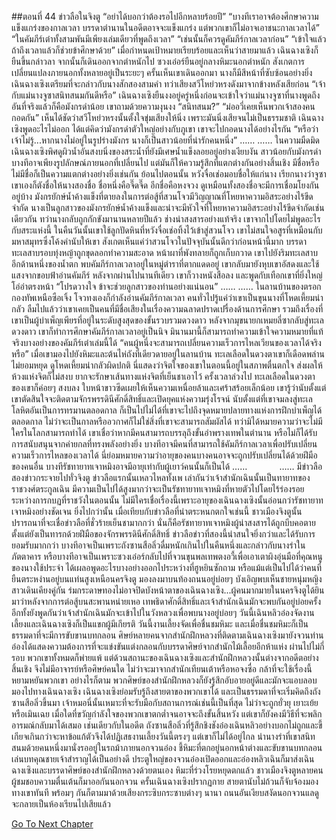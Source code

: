 ##ตอนที่ 44 ข่าวลือในจิงตู
“อย่าได้บอกว่าต้องรอไปอีกหลายร้อยปี”
“บางทีเราอาจต้องศึกษาความแข็งแกร่งของกาลเวลา บรรดาตำนานในอดีตอาจจะแข็งแกร่ง แต่พวกเขาก็ไม่อาจเอาชนะกาลเวลาได้”
“ในคัมภีร์เต๋าทั้งสามพันมีเพียงเล่มเดียวที่พูดถึงเวลา”
“เช่นนั้นก็ควรดูคัมภีร์กาลเวลาก่อน”
“เข้าใจแล้ว ถ้าถึงเวลาแล้วก็ช่วยข้าศึกษาด้วย”
เมื่อกำหนดเป้าหมายเรียบร้อยและเห็นว่าสายมาแล้ว เฉินฉางเซิงก็ยืนขึ้นกล่าวลา จากนั้นก็เดินออกจากตำหนักไป
ซวงเอ๋อร์ยืนอยู่กลางหิมะนอกตำหนัก สังเกตการเปลี่ยนแปลงภายนอกทั้งหลายอยู่เป็นระยะๆ ครั้นเห็นเขาเดินออกมา นางก็มีสีหน้าที่ซับซ้อนอย่างยิ่ง
เฉินฉางเซิงเตรียมที่จะกล่าวกับนางสักสองสามคำ ทว่าเสียงสวีโหย่วหรงดังมาจากข้างหลังเสียก่อน
“เจ้ากับแม่นางจูซาสนิทสนมกันดีหรือ”
เฉินฉางเซิงยืนงงอยู่ครู่หนึ่งก่อนจะเข้าใจว่าแม่นางจูซาที่นางพูดถึงอันที่จริงแล้วก็คือมังกรดำน้อย เขาถามด้วยความงุนงง “สนิทสนม?”
“ม่ออวี่เคยเห็นพวกเจ้าสองคนกอดกัน”
เห็นได้ชัดว่าสวีโหย่วหรงนั้นตั้งใจขุ่มเสียงให้นิ่ง เพราะมันนิ่งเสียจนไม่เป็นธรรมชาติ
เฉินฉางเซิงพูดอะไรไม่ออก ได้แต่คิดว่ามังกรดำตัวใหญ่อย่างกับภูเขา เขาจะไปกอดนางได้อย่างไรกัน
“หรือว่าเจ้าไม่รู้...หากนางไม่อยู่ในรูปร่างมังกร นางก็เป็นสาวน้อยที่น่ารักคนหนึ่ง”
……
……
ในความมืดมิด เฉินฉางเซิงพิศดูผิวน้ำอันสงบนิ่งของสระน้ำที่ยังมีเศษน้ำแข็งลอยอยู่อย่างเงียบงัน
สาวน้อยกับมังกรดำ บางทีอาจเพียงรูปลักษณ์ภายนอกที่เปลี่ยนไป แต่มันก็ให้ความรู้สึกที่แตกต่างกันอย่างสิ้นเชิง
มีชื่อหรือไม่มีชื่อก็เป็นความแตกต่างอย่างยิ่งเช่นกัน
ย้อนไปตอนนั้น หวังจื่อเช่อมอบชื่อให้แก่นาง เรียกนางว่าจูซา
เขาเองก็ตังชื่อให้นางสองชื่อ ชื่อหนึ่งคือจี๊ดจี๊ด อีกชื่อคือหงจวง
ดูเหมือนทั้งสองชื่อจะมีการเชื่อมโยงกันอยู่บ้าง
มังกรยักษ์น้ำค้างแข็งที่ตายลงในการต่อสู้ที่สวนโจวมีวิญญาณที่โหยหาความอิสระอย่างไร้ขีดจำกัด
นางเป็นลูกสาวของมังกรยักษ์น้ำค้างแข็งและน่าจะมีหัวใจที่โหยหาความอิสระอย่างไร้ขีดจำกัดเช่นเดียวกัน ทว่านางกลับถูกกักขังมานานหลายปีแล้ว
ช่างน่าสงสารอย่างแท้จริง
เขาจากไปโดยไม่พูดอะไรกับสระแห่งนี้
ในคืนวันนั้นเขาใช้ลูกปัดหินที่หวังจื่อเช่อทิ้งไว้เข้าสู่สวนโจว
เขาไม่สนใจอสูรที่เหมือนกับมหาสมุทรซึ่งโค้งคำนับให้เขา สังเกตเห็นแค่ว่าสวนโจวในปัจจุบันนั้นดีกว่าก่อนหน้านี้มาก
บรรดาทะเลสาบรอบทุ่งหญ้าถูกขุดลอกทำความสะอาด หน้าผาที่พังทลายก็ถูกเก็บกวาด
เขาไปยังริมทะเลสาบอีกด้านหนึ่งของน้ำตก พบคัมภีร์กาลเวลาอยู่ในหมู่ตำราที่ตากแดดอยู่
เขากลับมายังหุบเขาอัสดงและใช้แสงจากขอบฟ้าอ่านคัมภีร์
หลังจากผ่านไปนานทีเดียว เขาก็วางหนังสือลง และพูดกับเทือกเขาที่ยิ่งใหญ่โอ่อ่าตรงหน้า “โปรดวางใจ ข้าจะช่วยลูกสาวของท่านอย่างแน่นอน”
……
……
ในลานบ้านของตรอกกองทัพเหนือซือเจิ้ง โจวทงเองก็กำลังอ่านคัมภีร์กาลเวลา
คนทั่วไปรู้แค่ว่าเขาเป็นขุนนางที่โหดเหี้ยมน่ากลัว ลืมไปแล้วว่าเขาเคยเป็นคนที่มีชื่อเสียงในเรื่องความฉลาดปราดเปรื่องด้านการศึกษา รวมถึงเรื่องที่เขาเป็นผู้บำเพ็ญเพียรที่อยู่ในระดับสูงสุดของขั้นรวบรวมดวงดาว
หลังจากมุขนายกเหมยลี่ซากลับสู่ทะเลดวงดาว เขาก็ทำการศึกษาคัมภีร์กาลเวลาอยู่เป็นนิจ มินานมานี้ก็สามารถทำความเข้าใจความหมายที่แท้จริงบางอย่างของคัมภีร์เต๋าเล่มนี้ได้
“คนผู้หนึ่งจะสามารถเปลี่ยนความเร็วการไหลเวียนของเวลาได้จริงหรือ”
เมื่อเขามองไปยังหิมะและต้นไห่ถังที่เดียวดายอยู่ในลานบ้าน ทะเลเลือดในดวงตาเขาก็เดือดพล่านไม่ยอมหยุด ดูโหดเหี้ยมน่ากลัวผิดปกติ นี่แสดงว่าจิตใจของเขาในตอนนี้อยู่ในสภาพตื่นตกใจ ส่งผลให้ห้วงแห่งจิตก็ไม่สงบ ยากจะรักษาเส้นทางแห่งจิตที่เย็นชาเอาไว้
ครั้งเวลาล่วงไป ทะเลเลือดในดวงตาของเขาก็ค่อยๆ สงบลง ใบหน้าขาวซีดเผยให้เห็นความเหนื่อยล้าและเศร้าสร้อยเล็กน้อย เขารู้ว่านับตั้งแต่เขาตัดสินใจจะติดตามจักรพรรดินีศักดิ์สิทธิ์และเปิดยุคแห่งความรุ่งโรจน์ นับตั้งแต่ที่เขาจมลงสู่ทะเลโลหิตอันเป็นการทรมานตลอดกาล ก็เป็นไปไม่ได้ที่เขาจะไปถึงจุดหมายปลายทางแห่งการฝึกบำเพ็ญได้ตลอดกาล ไม่ว่าจะเป็นกาลหรืออวกาศก็ไม่ใช่สิ่งที่เขาจะสามารถสัมผัสได้ ทว่ามิได้หมายความว่าจะไม่มีใครในโลกสามารถทำได้
เขาเชื่อว่าหากมีคนสามารถบรรลุถึงขั้นอำพรางเทพในตำนาน หรือไม่ก็ได้รับการสนับสนุนจากค่ายกลที่ทรงพลังอย่างยิ่ง บางทีอาจมีคนที่สามารถใช้คัมภีร์กาลเวลาเพื่อปรับเปลี่ยนความเร็วการไหลของเวลาได้ นี่ย่อมหมายความว่าอายุของคนบางคนอาจจะถูกปรับเปลี่ยนได้ด้วยฝีมือของคนอื่น บางทีรัชทายาทเจาหมิงอาจมีอายุเท่ากับผู้เยาว์คนนั้นก็เป็นได้
……
            ……
มีข่าวลือสองข่าวกระจายไปทั่วจิงตู
ข่าวลือแรกนั้นเหลวไหลทั้งเพ เล่ากันว่าเจ้าสำนักเฉินนั้นเป็นทายาทของราชวงศ์ตระกูลเฉิน มีความเป็นไปได้สูงมากว่าจะเป็นรัชทายาทเจาหมิงที่หายตัวไปโดยไร้ร่องรอยระหว่างการกบฏที่ราชวังในตอนนั้น ไม่มีใครเชื่อเรื่องนี้เพราะอายุของเฉินฉางเซิงนั้นอ่อนกว่ารัชทายาทเจาหมิงอย่างชัดเจน ยิ่งไปกว่านั้น เมื่อเทียบกับข่าวลือที่น่าตระหนกตกใจเช่นนี้ ชาวเมืองจิงตูนั้นปรารถนาที่จะเชื่อข่าวลือที่ชั่วร้ายเย็นชามากกว่า นั่นก็คือรัชทายาทเจาหมิงผู้น่าสงสารได้ถูกบีบคอตายตั้งแต่ยังเป็นทารกด้วยฝีมือของจักรพรรดินีศักดิ์สิทธิ์
ข่าวลือข่าวที่สองนี้น่าสนใจยิ่งกว่าและได้รับการยอมรับมากกว่า บางทีอาจเป็นเพราะถังซานสือลิ่วดื่มหนักเกินไปในคืนหนึ่งและกล่าวกับนางรำในภัตตาคาร หรือบางทีอาจเป็นเพราะซวงเอ๋อร์กลับไปที่จวนขุนพลเทพตงอวี้เพื่อเอาเตาผิงอุ่นมือที่คุณหนูของนางใช้ประจำ ได้เผลอพูดอะไรบางอย่างออกไประหว่างที่ฮูหยินซักถาม หรือแม้แต่เป็นไปได้ว่าคนที่ยืนตระหง่านอยู่บนแท่นสูงเหนือนครจิงตู มองลงมาบนท้องถนนอยู่บ่อยๆ บังเอิญพบเห็นชายหนุ่มหญิงสาวเดินเคียงคู่กัน ร่มกระดาษทองไม่อาจปิดบังหน้าตาของเฉินฉางเซิง...ผู้คนมากมายในนครจิงตูได้ยินมาว่าหลังจากการต่อสู้บนสะพานหน่ายเหอ เทพธิดาศักดิ์สิทธิ์และเจ้าสำนักเฉินมักจะพบกันอยู่บ่อยครั้ง อีกทั้งยังพูดกันว่าเจ้าสำนักเฉินมักจะเข้าไปในวังหลวงเพื่อพบนางอยู่บ่อยๆ
วันนี้เฉินหลิวอ๋องจัดงานเลี้ยงและเฉินฉางเซิงก็เป็นแขกผู้มีเกียรติ วันนี้งานเลี้ยงจัดเพื่อชื่นชมหิมะ และเมื่อชื่นชมหิมะก็เป็นธรรมดาที่จะมีการขับขานบทกลอน ศิษย์หลายคนจากสำนักฝึกหลวงที่ติดตามเฉินฉางเซิงมายังจวนท่านอ๋องได้แสดงความต้องการที่จะแข่งขันแต่งกลอนกับบรรดาศิษย์จากสำนักไม้เลื้อยอีกห้าแห่ง ผ่านไปไม่กี่รอบ พวกเขาทั้งหมดก็พ่ายแพ้ แต่ด้วนสถานะของเฉินฉางเซิงและสำนักฝึกหลวงนั้นต่างจากอดีตอย่างสิ้นเชิง จึงไม่มีอาจารย์หรือศิษย์คนใด ไม่ว่าจะมาจากสำนักเทียนเต้าหรือหอจงซื่อ กล้าที่จะใช้เรื่องนี้หยามหยันพวกเขา อย่างไรก็ตาม พวกศิษย์ของสำนักฝึกหลวงก็ยังรู้สึกอับอายอยู่ดีและมักจะแอบลอบมองไปทางเฉินฉางเซิง
เฉินฉางเซิงย่อมรับรู้ถึงสายตาของพวกเขาได้ และเป็นธรรมดาที่จะเริ่มคิดถึงถังซานสือลิ่วขึ้นมา เจ้าหมอนี่นั้นเหมาะที่จะรับมือกับสถานการณ์เช่นนี้เป็นที่สุด ไม่ว่าจะถูกยั่วยุ เยาะเย้ยหรือเมินเฉย เมื่อใดที่ขวัญกำลังใจของพวกเขาตกต่ำจนอาจจะถึงขั้นสิ้นหวัง แต่เขาก็ยังคงมีวิธีที่จะพลิกอารมณ์กลับมาได้เสมอ
เช่นเดียวกับในอดีต ถังซานสือลิ่วที่รู้สึกชิงชังอ๋องเฉินหลิวอย่างบอกไม่ถูกและขี้เกียจเกินกว่าจะหาข้อแก้ตัวจึงได้ปฏิเสธงานเลี้ยงวันนี้ตรงๆ แต่เขาก็ไม่ได้อยู่ไกล นำนางรำที่เขาสนิทสนมด้วยคนหนึ่งมานั่งรออยู่ในรถม้าภายนอกจวนอ๋อง ชี้หิมะที่ตกอยู่นอกหน้าต่างและขับขานบทกลอน เล่นบทคุณชายเจ้าสำราญได้เป็นอย่างดี
ประตูใหญ่ของจวนอ๋องเปิดออกและอ๋องหลิวเฉินก็มาส่งเฉินฉางเซิงและบรรดาศิษย์ของสำนักฝึกหลวงด้วยตนเอง
หิมะที่ร่วงโรยหยุดตกแล้ว ชาวเมืองจิงตูหลายคนผู้ชมชอบความตื่นเต้นก็มาออกันนอกจวน ครั้นเฉินฉางเซิงปรากฏกาย สายตานับไม่ถ้วนก็จับจ้องมองทางเขาทันที พร้อมๆ กันก็ตามมาด้วยเสียงกระซิบกระซาบต่างๆ นานา ถนนอันเงียบสงัดนอกจวนแลดูจะกลายเป็นห้องเรียนไปเสียแล้ว


[Go To Next Chapter]( ./554.md)